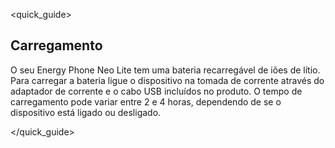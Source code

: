 <quick_guide>
## Carregamento

O seu Energy Phone Neo Lite tem uma bateria recarregável de iões de lítio. Para carregar a bateria ligue o dispositivo na tomada de corrente através do adaptador de corrente e o cabo USB incluídos no produto. O tempo de carregamento pode variar entre 2 e 4 horas, dependendo de se o dispositivo está ligado ou desligado.

</quick_guide>
